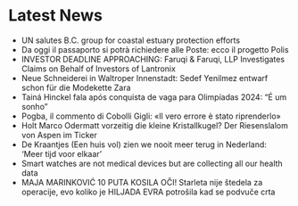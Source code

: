 # Latest News
-  UN salutes B.C. group for coastal estuary protection efforts
-  Da oggi il passaporto si potrà richiedere alle Poste: ecco il progetto Polis
-  INVESTOR DEADLINE APPROACHING: Faruqi & Faruqi, LLP Investigates Claims on Behalf of Investors of Lantronix
-  Neue Schneiderei in Waltroper Innenstadt: Sedef Yenilmez entwarf schon für die Modekette Zara
-  Tainá Hinckel fala após conquista de vaga para Olimpíadas 2024: “É um sonho”
-  Pogba, il commento di Cobolli Gigli: «Il vero errore è stato riprenderlo»
-  Holt Marco Odermatt vorzeitig die kleine Kristallkugel? Der Riesenslalom von Aspen im Ticker
-  De Kraantjes (Een huis vol) zien we nooit meer terug in Nederland: ‘Meer tijd voor elkaar’
-  Smart watches are not medical devices but are collecting all our health data
-  MAJA MARINKOVIĆ 10 PUTA KOSILA OČI! Starleta nije štedela za operacije, evo koliko je HILJADA EVRA potrošila kad se podvuče crta
